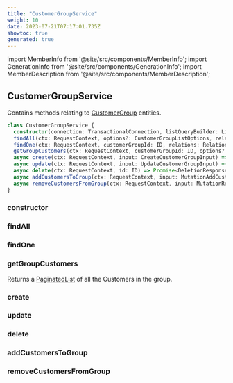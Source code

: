 ```yaml
---
title: "CustomerGroupService"
weight: 10
date: 2023-07-21T07:17:01.735Z
showtoc: true
generated: true
---
```

<!-- This file was generated from the Vendure source. Do not modify. Instead, re-run the "docs:build" script -->
import MemberInfo from '@site/src/components/MemberInfo';
import GenerationInfo from '@site/src/components/GenerationInfo';
import MemberDescription from '@site/src/components/MemberDescription';


## CustomerGroupService

<GenerationInfo sourceFile="packages/core/src/service/services/customer-group.service.ts" sourceLine="37" packageName="@vendure/core" />

Contains methods relating to <a href='/docs/reference/typescript-api/entities/customer-group#customergroup'>CustomerGroup</a> entities.

```ts title="Signature"
class CustomerGroupService {
  constructor(connection: TransactionalConnection, listQueryBuilder: ListQueryBuilder, historyService: HistoryService, eventBus: EventBus, customFieldRelationService: CustomFieldRelationService)
  findAll(ctx: RequestContext, options?: CustomerGroupListOptions, relations: RelationPaths<CustomerGroup> = []) => Promise<PaginatedList<CustomerGroup>>;
  findOne(ctx: RequestContext, customerGroupId: ID, relations: RelationPaths<CustomerGroup> = []) => Promise<CustomerGroup | undefined>;
  getGroupCustomers(ctx: RequestContext, customerGroupId: ID, options?: CustomerListOptions) => Promise<PaginatedList<Customer>>;
  async create(ctx: RequestContext, input: CreateCustomerGroupInput) => Promise<CustomerGroup>;
  async update(ctx: RequestContext, input: UpdateCustomerGroupInput) => Promise<CustomerGroup>;
  async delete(ctx: RequestContext, id: ID) => Promise<DeletionResponse>;
  async addCustomersToGroup(ctx: RequestContext, input: MutationAddCustomersToGroupArgs) => Promise<CustomerGroup>;
  async removeCustomersFromGroup(ctx: RequestContext, input: MutationRemoveCustomersFromGroupArgs) => Promise<CustomerGroup>;
}
```

<div className="members-wrapper">

### constructor

<MemberInfo kind="method" type="(connection: <a href='/docs/reference/typescript-api/data-access/transactional-connection#transactionalconnection'>TransactionalConnection</a>, listQueryBuilder: <a href='/docs/reference/typescript-api/data-access/list-query-builder#listquerybuilder'>ListQueryBuilder</a>, historyService: <a href='/docs/reference/typescript-api/services/history-service#historyservice'>HistoryService</a>, eventBus: <a href='/docs/reference/typescript-api/events/event-bus#eventbus'>EventBus</a>, customFieldRelationService: CustomFieldRelationService) => CustomerGroupService"   />


### findAll

<MemberInfo kind="method" type="(ctx: <a href='/docs/reference/typescript-api/request/request-context#requestcontext'>RequestContext</a>, options?: CustomerGroupListOptions, relations: RelationPaths&#60;<a href='/docs/reference/typescript-api/entities/customer-group#customergroup'>CustomerGroup</a>&#62; = []) => Promise&#60;<a href='/docs/reference/typescript-api/common/paginated-list#paginatedlist'>PaginatedList</a>&#60;<a href='/docs/reference/typescript-api/entities/customer-group#customergroup'>CustomerGroup</a>&#62;&#62;"   />


### findOne

<MemberInfo kind="method" type="(ctx: <a href='/docs/reference/typescript-api/request/request-context#requestcontext'>RequestContext</a>, customerGroupId: <a href='/docs/reference/typescript-api/common/id#id'>ID</a>, relations: RelationPaths&#60;<a href='/docs/reference/typescript-api/entities/customer-group#customergroup'>CustomerGroup</a>&#62; = []) => Promise&#60;<a href='/docs/reference/typescript-api/entities/customer-group#customergroup'>CustomerGroup</a> | undefined&#62;"   />


### getGroupCustomers

<MemberInfo kind="method" type="(ctx: <a href='/docs/reference/typescript-api/request/request-context#requestcontext'>RequestContext</a>, customerGroupId: <a href='/docs/reference/typescript-api/common/id#id'>ID</a>, options?: CustomerListOptions) => Promise&#60;<a href='/docs/reference/typescript-api/common/paginated-list#paginatedlist'>PaginatedList</a>&#60;<a href='/docs/reference/typescript-api/entities/customer#customer'>Customer</a>&#62;&#62;"   />

Returns a <a href='/docs/reference/typescript-api/common/paginated-list#paginatedlist'>PaginatedList</a> of all the Customers in the group.
### create

<MemberInfo kind="method" type="(ctx: <a href='/docs/reference/typescript-api/request/request-context#requestcontext'>RequestContext</a>, input: CreateCustomerGroupInput) => Promise&#60;<a href='/docs/reference/typescript-api/entities/customer-group#customergroup'>CustomerGroup</a>&#62;"   />


### update

<MemberInfo kind="method" type="(ctx: <a href='/docs/reference/typescript-api/request/request-context#requestcontext'>RequestContext</a>, input: UpdateCustomerGroupInput) => Promise&#60;<a href='/docs/reference/typescript-api/entities/customer-group#customergroup'>CustomerGroup</a>&#62;"   />


### delete

<MemberInfo kind="method" type="(ctx: <a href='/docs/reference/typescript-api/request/request-context#requestcontext'>RequestContext</a>, id: <a href='/docs/reference/typescript-api/common/id#id'>ID</a>) => Promise&#60;DeletionResponse&#62;"   />


### addCustomersToGroup

<MemberInfo kind="method" type="(ctx: <a href='/docs/reference/typescript-api/request/request-context#requestcontext'>RequestContext</a>, input: MutationAddCustomersToGroupArgs) => Promise&#60;<a href='/docs/reference/typescript-api/entities/customer-group#customergroup'>CustomerGroup</a>&#62;"   />


### removeCustomersFromGroup

<MemberInfo kind="method" type="(ctx: <a href='/docs/reference/typescript-api/request/request-context#requestcontext'>RequestContext</a>, input: MutationRemoveCustomersFromGroupArgs) => Promise&#60;<a href='/docs/reference/typescript-api/entities/customer-group#customergroup'>CustomerGroup</a>&#62;"   />




</div>
